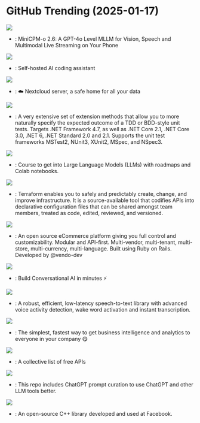 # GitHub Trending (2025-01-17)

![](https://img.shields.io/badge/Python-New%20733-green?style=flat-square&logo=appveyor)
- [](https://github.comundefined): MiniCPM-o 2.6: A GPT-4o Level MLLM for Vision, Speech and Multimodal Live Streaming on Your Phone

![](https://img.shields.io/badge/Rust-New%20367-green?style=flat-square&logo=appveyor)
- [](https://github.comundefined): Self-hosted AI coding assistant

![](https://img.shields.io/badge/PHP-New%2035-green?style=flat-square&logo=appveyor)
- [](https://github.comundefined): ☁️ Nextcloud server, a safe home for all your data

![](https://img.shields.io/badge/C%23-New%2059-green?style=flat-square&logo=appveyor)
- [](https://github.comundefined): A very extensive set of extension methods that allow you to more naturally specify the expected outcome of a TDD or BDD-style unit tests. Targets .NET Framework 4.7, as well as .NET Core 2.1, .NET Core 3.0, .NET 6, .NET Standard 2.0 and 2.1. Supports the unit test frameworks MSTest2, NUnit3, XUnit2, MSpec, and NSpec3.

![](https://img.shields.io/badge/Jupyter%20Notebook-New%20442-green?style=flat-square&logo=appveyor)
- [](https://github.comundefined): Course to get into Large Language Models (LLMs) with roadmaps and Colab notebooks.

![](https://img.shields.io/badge/Go-New%2011-green?style=flat-square&logo=appveyor)
- [](https://github.comundefined): Terraform enables you to safely and predictably create, change, and improve infrastructure. It is a source-available tool that codifies APIs into declarative configuration files that can be shared amongst team members, treated as code, edited, reviewed, and versioned.

![](https://img.shields.io/badge/Ruby-New%20269-green?style=flat-square&logo=appveyor)
- [](https://github.comundefined): An open source eCommerce platform giving you full control and customizability. Modular and API-first. Multi-vendor, multi-tenant, multi-store, multi-currency, multi-language. Built using Ruby on Rails. Developed by @vendo-dev

![](https://img.shields.io/badge/Python-New%2082-green?style=flat-square&logo=appveyor)
- [](https://github.comundefined): Build Conversational AI in minutes ⚡️

![](https://img.shields.io/badge/Python-New%20511-green?style=flat-square&logo=appveyor)
- [](https://github.comundefined): A robust, efficient, low-latency speech-to-text library with advanced voice activity detection, wake word activation and instant transcription.

![](https://img.shields.io/badge/Clojure-New%2072-green?style=flat-square&logo=appveyor)
- [](https://github.comundefined): The simplest, fastest way to get business intelligence and analytics to everyone in your company 😋

![](https://img.shields.io/badge/Python-New%20153-green?style=flat-square&logo=appveyor)
- [](https://github.comundefined): A collective list of free APIs

![](https://img.shields.io/badge/HTML-New%20312-green?style=flat-square&logo=appveyor)
- [](https://github.comundefined): This repo includes ChatGPT prompt curation to use ChatGPT and other LLM tools better.

![](https://img.shields.io/badge/C%2B%2B-New%2084-green?style=flat-square&logo=appveyor)
- [](https://github.comundefined): An open-source C++ library developed and used at Facebook.

